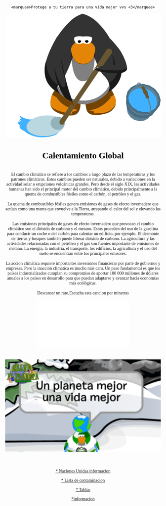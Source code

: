<html>
<head>
	<meta charset="utf-8">
	<meta name="viewport" content="width=device-width, initial-scale=1">
	<title>Medio ambiente</title>
	<link rel="stylesheet" type="text/css" href="estilos.css">
	<font sice="4" face="Comic Sans MS" color="black" align="center">

	<marquee>Protege a tu tierra para una vida mejor vvs <3</marquee>

</head>
<body>
<center><img src="Trapeando.gif" width="1000" height="400"></center>
<center><h1>Calentamiento Global</h1></center>
<br></body>
<center><a>El cambio climático se refiere a los cambios a largo plazo de las temperaturas y los patrones climáticos. Estos cambios pueden ser naturales, debido a variaciones en la actividad solar o erupciones volcánicas grandes. Pero desde el siglo XIX, las actividades humanas han sido el principal motor del cambio climático, debido principalmente a la quema de combustibles fósiles como el carbón, el petróleo y el gas.</a>
<br></br>
<a>La quema de combustibles fósiles genera emisiones de gases de efecto invernadero que actúan como una manta que envuelve a la Tierra, atrapando el calor del sol y elevando las temperaturas.</a>
<br></br>
<a>Las emisiones principales de gases de efecto invernadero que provocan el cambio climático son el dióxido de carbono y el metano. Estos proceden del uso de la gasolina para conducir un coche o del carbón para calentar un edificio, por ejemplo. El desmonte de tierras y bosques también puede liberar dióxido de carbono. La agricultura y las actividades relacionadas con el petróleo y el gas son fuentes importante de emisiones de metano. La energía, la industria, el transporte, los edificios, la agricultura y el uso del suelo se encuentran entre los principales emisores.</a>
<br></br>
<a>La accion climática requiere importantes inversiones financieras por parte de gobiernos y empresas. Pero la inacción climática es mucho más cara. Un paso fundamental es que los países industrializados cumplan su compromiso de aportar 100 000 millones de dólares anuales a los países en desarrollo para que puedan adaptarse y avanzar hacia economías más ecológicas.</a>
<br></br>
<a>Descansar un rato,Escucha esta cancion por minetras</a>
<br></br>
<embed src="Lana Del Rey - Let The Light In (Audio) ft. Father John Misty.mp3"
 width="300" height="150" autoplay="true" loop="10">
</center>
<br></br>
<center><img src="salva la tierra.PNG" width="600" height="300"></center><br></br>
<a href="sus_causas.html"><p>* Naciones Unidas informacion</p></a>
<a href="lista_contaminacion.html"><p>* Lista de contaminacion</p></a>
<a href="tabla.html"><p>* Tablas</p></a>
<center><a href="https://www.nationalgeographic.es/medio-ambiente/que-es-el-calentamiento-global"><p>*informacion</p></a></center>
